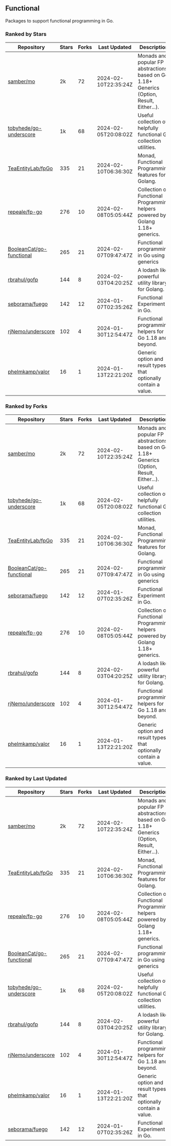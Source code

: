 ## Functional

Packages to support functional programming in Go.

### Ranked by Stars

| Repository | Stars | Forks | Last Updated | Description | 
|------------|-------|-------|--------------|-------------|
| [samber/mo](https://github.com/samber/mo) | 2k | 72 | 2024-02-10T22:35:24Z |  Monads and popular FP abstractions, based on Go 1.18+ Generics (Option, Result, Either...). |
| [tobyhede/go-underscore](https://github.com/tobyhede/go-underscore) | 1k | 68 | 2024-02-05T20:08:02Z |  Useful collection of helpfully functional Go collection utilities. |
| [TeaEntityLab/fpGo](https://github.com/TeaEntityLab/fpGo) | 335 | 21 | 2024-02-10T06:36:30Z |  Monad, Functional Programming features for Golang. |
| [repeale/fp-go](https://github.com/repeale/fp-go) | 276 | 10 | 2024-02-08T05:05:44Z |  Collection of Functional Programming helpers powered by Golang 1.18+ generics. |
| [BooleanCat/go-functional](https://github.com/BooleanCat/go-functional) | 265 | 21 | 2024-02-07T09:47:47Z |  Functional programming in Go using generics |
| [rbrahul/gofp](https://github.com/rbrahul/gofp) | 144 | 8 | 2024-02-03T04:20:25Z |  A lodash like powerful utility library for Golang. |
| [seborama/fuego](https://github.com/seborama/fuego) | 142 | 12 | 2024-01-07T02:35:26Z |  Functional Experiment in Go. |
| [rjNemo/underscore](https://github.com/rjNemo/underscore) | 102 | 4 | 2024-01-30T12:54:47Z |  Functional programming helpers for Go 1.18 and beyond. |
| [phelmkamp/valor](https://github.com/phelmkamp/valor) | 16 | 1 | 2024-01-13T22:21:20Z |  Generic option and result types that optionally contain a value. |

### Ranked by Forks

| Repository | Stars | Forks | Last Updated | Description | 
|------------|-------|-------|--------------|-------------|
| [samber/mo](https://github.com/samber/mo) | 2k | 72 | 2024-02-10T22:35:24Z |  Monads and popular FP abstractions, based on Go 1.18+ Generics (Option, Result, Either...). |
| [tobyhede/go-underscore](https://github.com/tobyhede/go-underscore) | 1k | 68 | 2024-02-05T20:08:02Z |  Useful collection of helpfully functional Go collection utilities. |
| [TeaEntityLab/fpGo](https://github.com/TeaEntityLab/fpGo) | 335 | 21 | 2024-02-10T06:36:30Z |  Monad, Functional Programming features for Golang. |
| [BooleanCat/go-functional](https://github.com/BooleanCat/go-functional) | 265 | 21 | 2024-02-07T09:47:47Z |  Functional programming in Go using generics |
| [seborama/fuego](https://github.com/seborama/fuego) | 142 | 12 | 2024-01-07T02:35:26Z |  Functional Experiment in Go. |
| [repeale/fp-go](https://github.com/repeale/fp-go) | 276 | 10 | 2024-02-08T05:05:44Z |  Collection of Functional Programming helpers powered by Golang 1.18+ generics. |
| [rbrahul/gofp](https://github.com/rbrahul/gofp) | 144 | 8 | 2024-02-03T04:20:25Z |  A lodash like powerful utility library for Golang. |
| [rjNemo/underscore](https://github.com/rjNemo/underscore) | 102 | 4 | 2024-01-30T12:54:47Z |  Functional programming helpers for Go 1.18 and beyond. |
| [phelmkamp/valor](https://github.com/phelmkamp/valor) | 16 | 1 | 2024-01-13T22:21:20Z |  Generic option and result types that optionally contain a value. |

### Ranked by Last Updated

| Repository | Stars | Forks | Last Updated | Description | 
|------------|-------|-------|--------------|-------------|
| [samber/mo](https://github.com/samber/mo) | 2k | 72 | 2024-02-10T22:35:24Z |  Monads and popular FP abstractions, based on Go 1.18+ Generics (Option, Result, Either...). |
| [TeaEntityLab/fpGo](https://github.com/TeaEntityLab/fpGo) | 335 | 21 | 2024-02-10T06:36:30Z |  Monad, Functional Programming features for Golang. |
| [repeale/fp-go](https://github.com/repeale/fp-go) | 276 | 10 | 2024-02-08T05:05:44Z |  Collection of Functional Programming helpers powered by Golang 1.18+ generics. |
| [BooleanCat/go-functional](https://github.com/BooleanCat/go-functional) | 265 | 21 | 2024-02-07T09:47:47Z |  Functional programming in Go using generics |
| [tobyhede/go-underscore](https://github.com/tobyhede/go-underscore) | 1k | 68 | 2024-02-05T20:08:02Z |  Useful collection of helpfully functional Go collection utilities. |
| [rbrahul/gofp](https://github.com/rbrahul/gofp) | 144 | 8 | 2024-02-03T04:20:25Z |  A lodash like powerful utility library for Golang. |
| [rjNemo/underscore](https://github.com/rjNemo/underscore) | 102 | 4 | 2024-01-30T12:54:47Z |  Functional programming helpers for Go 1.18 and beyond. |
| [phelmkamp/valor](https://github.com/phelmkamp/valor) | 16 | 1 | 2024-01-13T22:21:20Z |  Generic option and result types that optionally contain a value. |
| [seborama/fuego](https://github.com/seborama/fuego) | 142 | 12 | 2024-01-07T02:35:26Z |  Functional Experiment in Go. |

